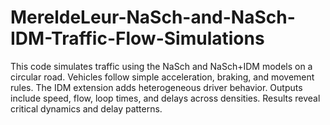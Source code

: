 # MereldeLeur-NaSch-and-NaSch-IDM-Traffic-Flow-Simulations
This code simulates traffic using the NaSch and NaSch+IDM models on a circular road. Vehicles follow simple acceleration, braking, and movement rules. The IDM extension adds heterogeneous driver behavior. Outputs include speed, flow, loop times, and delays across densities. Results reveal critical dynamics and delay patterns.
